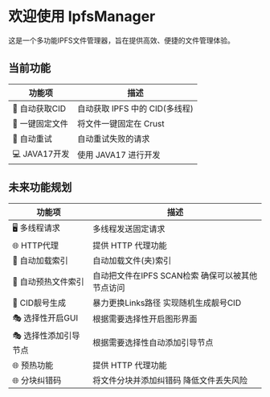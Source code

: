 # 欢迎使用 IpfsManager

这是一个多功能IPFS文件管理器，旨在提供高效、便捷的文件管理体验。

## 当前功能

| 功能项             | 描述                         |
|-------------------|-----------------------------|
| 🔎 自动获取CID      | 自动获取 IPFS 中的 CID(多线程)   |
| 📂 一键固定文件     | 将文件一键固定在 Crust         |
| 🔄 自动重试         | 自动重试失败的请求           |
| 💻 JAVA17开发       | 使用 JAVA17 进行开发          |

## 未来功能规划

| 功能项             | 描述                         |
|-------------------|-----------------------------|
| 🖥️ 多线程请求      | 多线程发送固定请求            |
| 🌐 HTTP代理        | 提供 HTTP 代理功能            |
| 📁 自动加载索引     | 自动加载文件(夹)索引         |
| 📁 自动预热文件索引| 自动把文件在IPFS SCAN检索 确保可以被其他节点访问  |
| 🎫 CID靓号生成    | 暴力更换Links路径 实现随机生成靓号CID  |
| 🎭 选择性开启GUI     | 根据需要选择性开启图形界面   |
| 🎭 选择性添加引导节点  | 根据需要选择性自动添加引导节点   |
| 🌐 预热功能        | 提供 HTTP 代理功能            |
| 🌐 分块纠错码        | 将文件分块并添加纠错码 降低文件丢失风险  |

